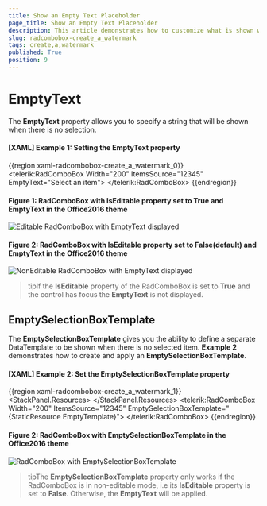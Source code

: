 ```yaml
---
title: Show an Empty Text Placeholder
page_title: Show an Empty Text Placeholder
description: This article demonstrates how to customize what is shown when there is no selection in a RadComboBox.
slug: radcombobox-create_a_watermark
tags: create,a,watermark
published: True
position: 9
---
```


# EmptyText 

The __EmptyText__ property allows you to specify a string that will be shown when there is no selection. 

#### __[XAML] Example 1: Setting the EmptyText property__

{{region xaml-radcombobox-create_a_watermark_0}}
	<telerik:RadComboBox Width="200"
						 ItemsSource="12345"
						 EmptyText="Select an item">
	</telerik:RadComboBox>
{{endregion}}

#### __Figure 1: RadComboBox with IsEditable property set to True and EmptyText in the Office2016 theme__
![Editable RadComboBox with EmptyText displayed](images/ComboBox_EmptyText.png)

#### __Figure 2: RadComboBox with IsEditable property set to False(default) and EmptyText in the Office2016 theme__

![NonEditable RadComboBox with EmptyText displayed](images/ComboBox_EmptyText_2.png)

>tipIf the __IsEditable__ property of the RadComboBox is set to __True__ and the control has focus the __EmptyText__ is not displayed.

## EmptySelectionBoxTemplate

The __EmptySelectionBoxTemplate__ gives you the ability to define a separate DataTemplate to be shown when there is no selected item. __Example 2__ demonstrates how to create and apply an __EmptySelectionBoxTemplate__.

#### __[XAML] Example 2: Set the EmptySelectionBoxTemplate property__

{{region xaml-radcombobox-create_a_watermark_1}}
	<StackPanel>
        <StackPanel.Resources>
            <DataTemplate x:Key="EmptyTemplate">
                <TextBlock FontWeight="Bold" FontFamily="Comic Sans" FontStyle="Italic" Text="Please select an agency" />
            </DataTemplate>
        </StackPanel.Resources>
        <telerik:RadComboBox Width="200"
                             ItemsSource="12345"
                             EmptySelectionBoxTemplate="{StaticResource EmptyTemplate}">
        </telerik:RadComboBox>
    </StackPanel>
{{endregion}}

#### __Figure 2: RadComboBox with EmptySelectionBoxTemplate in the Office2016 theme__
![RadComboBox with EmptySelectionBoxTemplate](images/ComboBox_EmptySelectionBoxTemplate.png)

>tipThe __EmptySelectionBoxTemplate__ property only works if the RadComboBox is in non-editable mode, i.e its __IsEditable__ property is set to __False__. Otherwise, the __EmptyText__ will be applied.
